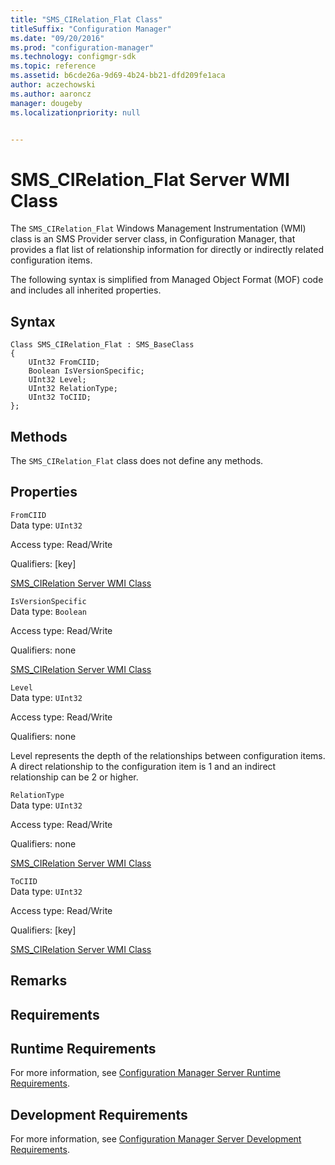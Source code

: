 ```yaml
---
title: "SMS_CIRelation_Flat Class"
titleSuffix: "Configuration Manager"
ms.date: "09/20/2016"
ms.prod: "configuration-manager"
ms.technology: configmgr-sdk
ms.topic: reference
ms.assetid: b6cde26a-9d69-4b24-bb21-dfd209fe1aca
author: aczechowski
ms.author: aaroncz
manager: dougeby
ms.localizationpriority: null


---
```

# SMS_CIRelation_Flat Server WMI Class
The `SMS_CIRelation_Flat` Windows Management Instrumentation (WMI) class is an SMS Provider server class, in Configuration Manager, that provides a flat list of relationship information for directly or indirectly related configuration items.  

 The following syntax is simplified from Managed Object Format (MOF) code and includes all inherited properties.  

## Syntax  

```  
Class SMS_CIRelation_Flat : SMS_BaseClass  
{  
    UInt32 FromCIID;  
    Boolean IsVersionSpecific;  
    UInt32 Level;  
    UInt32 RelationType;  
    UInt32 ToCIID;  
};  
```  

## Methods  
 The `SMS_CIRelation_Flat` class does not define any methods.  

## Properties  
 `FromCIID`  
 Data type: `UInt32`  

 Access type: Read/Write  

 Qualifiers: [key]  

 [SMS_CIRelation Server WMI Class](../../../develop/reference/sum/sms_cirelation-server-wmi-class.md)  

 `IsVersionSpecific`  
 Data type: `Boolean`  

 Access type: Read/Write  

 Qualifiers: none  

 [SMS_CIRelation Server WMI Class](../../../develop/reference/sum/sms_cirelation-server-wmi-class.md)  

 `Level`  
 Data type: `UInt32`  

 Access type: Read/Write  

 Qualifiers: none  

 Level represents the depth of the relationships between configuration items. A direct relationship to the configuration item is 1 and an indirect relationship can be 2 or higher.  

 `RelationType`  
 Data type: `UInt32`  

 Access type: Read/Write  

 Qualifiers: none  

 [SMS_CIRelation Server WMI Class](../../../develop/reference/sum/sms_cirelation-server-wmi-class.md)  

 `ToCIID`  
 Data type: `UInt32`  

 Access type: Read/Write  

 Qualifiers: [key]  

 [SMS_CIRelation Server WMI Class](../../../develop/reference/sum/sms_cirelation-server-wmi-class.md)  

## Remarks  

## Requirements  

## Runtime Requirements  
 For more information, see [Configuration Manager Server Runtime Requirements](../../../develop/core/reqs/server-runtime-requirements.md).  

## Development Requirements  
 For more information, see [Configuration Manager Server Development Requirements](../../../develop/core/reqs/server-development-requirements.md).
